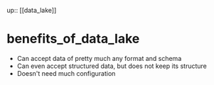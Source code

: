 up:: [[data_lake]]

# benefits_of_data_lake

- Can accept data of pretty much any format and schema
- Can even accept structured data, but does not keep its structure
- Doesn't need much configuration